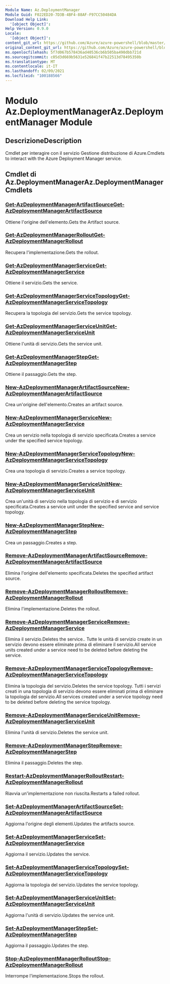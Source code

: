 ```yaml
---
Module Name: Az.DeploymentManager
Module Guid: F022ED20-7D3B-4BF4-88AF-F97CC50484DA
Download Help Link:
  '[object Object]': 
Help Version: 0.9.0
Locale:
  '[object Object]': 
content_git_url: https://github.com/Azure/azure-powershell/blob/master/src/DeploymentManager/DeploymentManager/help/Az.DeploymentManager.md
original_content_git_url: https://github.com/Azure/azure-powershell/blob/master/src/DeploymentManager/DeploymentManager/help/Az.DeploymentManager.md
ms.openlocfilehash: 5f7d067b578436ad40536cb6b505ba490dbb721d
ms.sourcegitcommit: c05d3d669b5631e526841f47b22513d78495350b
ms.translationtype: MT
ms.contentlocale: it-IT
ms.lasthandoff: 02/09/2021
ms.locfileid: "100188566"
---
```

# <span data-ttu-id="32da1-101">Modulo Az.DeploymentManager</span><span class="sxs-lookup"><span data-stu-id="32da1-101">Az.DeploymentManager Module</span></span>
## <span data-ttu-id="32da1-102">Descrizione</span><span class="sxs-lookup"><span data-stu-id="32da1-102">Description</span></span>
<span data-ttu-id="32da1-103">Cmdlet per interagire con il servizio Gestione distribuzione di Azure.</span><span class="sxs-lookup"><span data-stu-id="32da1-103">Cmdlets to interact with the Azure Deployment Manager service.</span></span>

## <span data-ttu-id="32da1-104">Cmdlet di Az.DeploymentManager</span><span class="sxs-lookup"><span data-stu-id="32da1-104">Az.DeploymentManager Cmdlets</span></span>
### [<span data-ttu-id="32da1-105">Get-AzDeploymentManagerArtifactSource</span><span class="sxs-lookup"><span data-stu-id="32da1-105">Get-AzDeploymentManagerArtifactSource</span></span>](Get-AzDeploymentManagerArtifactSource.md)
<span data-ttu-id="32da1-106">Ottiene l'origine dell'elemento.</span><span class="sxs-lookup"><span data-stu-id="32da1-106">Gets the Artifact source.</span></span>

### [<span data-ttu-id="32da1-107">Get-AzDeploymentManagerRollout</span><span class="sxs-lookup"><span data-stu-id="32da1-107">Get-AzDeploymentManagerRollout</span></span>](Get-AzDeploymentManagerRollout.md)
<span data-ttu-id="32da1-108">Recupera l'implementazione.</span><span class="sxs-lookup"><span data-stu-id="32da1-108">Gets the rollout.</span></span>

### [<span data-ttu-id="32da1-109">Get-AzDeploymentManagerService</span><span class="sxs-lookup"><span data-stu-id="32da1-109">Get-AzDeploymentManagerService</span></span>](Get-AzDeploymentManagerService.md)
<span data-ttu-id="32da1-110">Ottiene il servizio.</span><span class="sxs-lookup"><span data-stu-id="32da1-110">Gets the service.</span></span>

### [<span data-ttu-id="32da1-111">Get-AzDeploymentManagerServiceTopology</span><span class="sxs-lookup"><span data-stu-id="32da1-111">Get-AzDeploymentManagerServiceTopology</span></span>](Get-AzDeploymentManagerServiceTopology.md)
<span data-ttu-id="32da1-112">Recupera la topologia del servizio.</span><span class="sxs-lookup"><span data-stu-id="32da1-112">Gets the service topology.</span></span>

### [<span data-ttu-id="32da1-113">Get-AzDeploymentManagerServiceUnit</span><span class="sxs-lookup"><span data-stu-id="32da1-113">Get-AzDeploymentManagerServiceUnit</span></span>](Get-AzDeploymentManagerServiceUnit.md)
<span data-ttu-id="32da1-114">Ottiene l'unità di servizio.</span><span class="sxs-lookup"><span data-stu-id="32da1-114">Gets the service unit.</span></span>

### [<span data-ttu-id="32da1-115">Get-AzDeploymentManagerStep</span><span class="sxs-lookup"><span data-stu-id="32da1-115">Get-AzDeploymentManagerStep</span></span>](Get-AzDeploymentManagerStep.md)
<span data-ttu-id="32da1-116">Ottiene il passaggio.</span><span class="sxs-lookup"><span data-stu-id="32da1-116">Gets the step.</span></span>

### [<span data-ttu-id="32da1-117">New-AzDeploymentManagerArtifactSource</span><span class="sxs-lookup"><span data-stu-id="32da1-117">New-AzDeploymentManagerArtifactSource</span></span>](New-AzDeploymentManagerArtifactSource.md)
<span data-ttu-id="32da1-118">Crea un'origine dell'elemento.</span><span class="sxs-lookup"><span data-stu-id="32da1-118">Creates an artifact source.</span></span>

### [<span data-ttu-id="32da1-119">New-AzDeploymentManagerService</span><span class="sxs-lookup"><span data-stu-id="32da1-119">New-AzDeploymentManagerService</span></span>](New-AzDeploymentManagerService.md)
<span data-ttu-id="32da1-120">Crea un servizio nella topologia di servizio specificata.</span><span class="sxs-lookup"><span data-stu-id="32da1-120">Creates a service under the specified service topology.</span></span>

### [<span data-ttu-id="32da1-121">New-AzDeploymentManagerServiceTopology</span><span class="sxs-lookup"><span data-stu-id="32da1-121">New-AzDeploymentManagerServiceTopology</span></span>](New-AzDeploymentManagerServiceTopology.md)
<span data-ttu-id="32da1-122">Crea una topologia di servizio.</span><span class="sxs-lookup"><span data-stu-id="32da1-122">Creates a service topology.</span></span>

### [<span data-ttu-id="32da1-123">New-AzDeploymentManagerServiceUnit</span><span class="sxs-lookup"><span data-stu-id="32da1-123">New-AzDeploymentManagerServiceUnit</span></span>](New-AzDeploymentManagerServiceUnit.md)
<span data-ttu-id="32da1-124">Crea un'unità di servizio nella topologia di servizio e di servizio specificata.</span><span class="sxs-lookup"><span data-stu-id="32da1-124">Creates a service unit under the specified service and service topology.</span></span>

### [<span data-ttu-id="32da1-125">New-AzDeploymentManagerStep</span><span class="sxs-lookup"><span data-stu-id="32da1-125">New-AzDeploymentManagerStep</span></span>](New-AzDeploymentManagerStep.md)
<span data-ttu-id="32da1-126">Crea un passaggio.</span><span class="sxs-lookup"><span data-stu-id="32da1-126">Creates a step.</span></span>

### [<span data-ttu-id="32da1-127">Remove-AzDeploymentManagerArtifactSource</span><span class="sxs-lookup"><span data-stu-id="32da1-127">Remove-AzDeploymentManagerArtifactSource</span></span>](Remove-AzDeploymentManagerArtifactSource.md)
<span data-ttu-id="32da1-128">Elimina l'origine dell'elemento specificata.</span><span class="sxs-lookup"><span data-stu-id="32da1-128">Deletes the specified artifact source.</span></span>

### [<span data-ttu-id="32da1-129">Remove-AzDeploymentManagerRollout</span><span class="sxs-lookup"><span data-stu-id="32da1-129">Remove-AzDeploymentManagerRollout</span></span>](Remove-AzDeploymentManagerRollout.md)
<span data-ttu-id="32da1-130">Elimina l'implementazione.</span><span class="sxs-lookup"><span data-stu-id="32da1-130">Deletes the rollout.</span></span>

### [<span data-ttu-id="32da1-131">Remove-AzDeploymentManagerService</span><span class="sxs-lookup"><span data-stu-id="32da1-131">Remove-AzDeploymentManagerService</span></span>](Remove-AzDeploymentManagerService.md)
<span data-ttu-id="32da1-132">Elimina il servizio.</span><span class="sxs-lookup"><span data-stu-id="32da1-132">Deletes the service..</span></span> <span data-ttu-id="32da1-133">Tutte le unità di servizio create in un servizio devono essere eliminate prima di eliminare il servizio.</span><span class="sxs-lookup"><span data-stu-id="32da1-133">All service units created under a service need to be deleted before deleting the service.</span></span>

### [<span data-ttu-id="32da1-134">Remove-AzDeploymentManagerServiceTopology</span><span class="sxs-lookup"><span data-stu-id="32da1-134">Remove-AzDeploymentManagerServiceTopology</span></span>](Remove-AzDeploymentManagerServiceTopology.md)
<span data-ttu-id="32da1-135">Elimina la topologia del servizio.</span><span class="sxs-lookup"><span data-stu-id="32da1-135">Deletes the service topology.</span></span> <span data-ttu-id="32da1-136">Tutti i servizi creati in una topologia di servizio devono essere eliminati prima di eliminare la topologia del servizio.</span><span class="sxs-lookup"><span data-stu-id="32da1-136">All services created under a service topology need to be deleted before deleting the service topology.</span></span>

### [<span data-ttu-id="32da1-137">Remove-AzDeploymentManagerServiceUnit</span><span class="sxs-lookup"><span data-stu-id="32da1-137">Remove-AzDeploymentManagerServiceUnit</span></span>](Remove-AzDeploymentManagerServiceUnit.md)
<span data-ttu-id="32da1-138">Elimina l'unità di servizio.</span><span class="sxs-lookup"><span data-stu-id="32da1-138">Deletes the service unit.</span></span>

### [<span data-ttu-id="32da1-139">Remove-AzDeploymentManagerStep</span><span class="sxs-lookup"><span data-stu-id="32da1-139">Remove-AzDeploymentManagerStep</span></span>](Remove-AzDeploymentManagerStep.md)
<span data-ttu-id="32da1-140">Elimina il passaggio.</span><span class="sxs-lookup"><span data-stu-id="32da1-140">Deletes the step.</span></span>

### [<span data-ttu-id="32da1-141">Restart-AzDeploymentManagerRollout</span><span class="sxs-lookup"><span data-stu-id="32da1-141">Restart-AzDeploymentManagerRollout</span></span>](Restart-AzDeploymentManagerRollout.md)
<span data-ttu-id="32da1-142">Riavvia un'implementazione non riuscita.</span><span class="sxs-lookup"><span data-stu-id="32da1-142">Restarts a failed rollout.</span></span>

### [<span data-ttu-id="32da1-143">Set-AzDeploymentManagerArtifactSource</span><span class="sxs-lookup"><span data-stu-id="32da1-143">Set-AzDeploymentManagerArtifactSource</span></span>](Set-AzDeploymentManagerArtifactSource.md)
<span data-ttu-id="32da1-144">Aggiorna l'origine degli elementi.</span><span class="sxs-lookup"><span data-stu-id="32da1-144">Updates the artifacts source.</span></span>

### [<span data-ttu-id="32da1-145">Set-AzDeploymentManagerService</span><span class="sxs-lookup"><span data-stu-id="32da1-145">Set-AzDeploymentManagerService</span></span>](Set-AzDeploymentManagerService.md)
<span data-ttu-id="32da1-146">Aggiorna il servizio.</span><span class="sxs-lookup"><span data-stu-id="32da1-146">Updates the service.</span></span>

### [<span data-ttu-id="32da1-147">Set-AzDeploymentManagerServiceTopology</span><span class="sxs-lookup"><span data-stu-id="32da1-147">Set-AzDeploymentManagerServiceTopology</span></span>](Set-AzDeploymentManagerServiceTopology.md)
<span data-ttu-id="32da1-148">Aggiorna la topologia del servizio.</span><span class="sxs-lookup"><span data-stu-id="32da1-148">Updates the service topology.</span></span>

### [<span data-ttu-id="32da1-149">Set-AzDeploymentManagerServiceUnit</span><span class="sxs-lookup"><span data-stu-id="32da1-149">Set-AzDeploymentManagerServiceUnit</span></span>](Set-AzDeploymentManagerServiceUnit.md)
<span data-ttu-id="32da1-150">Aggiorna l'unità di servizio.</span><span class="sxs-lookup"><span data-stu-id="32da1-150">Updates the service unit.</span></span>

### [<span data-ttu-id="32da1-151">Set-AzDeploymentManagerStep</span><span class="sxs-lookup"><span data-stu-id="32da1-151">Set-AzDeploymentManagerStep</span></span>](Set-AzDeploymentManagerStep.md)
<span data-ttu-id="32da1-152">Aggiorna il passaggio.</span><span class="sxs-lookup"><span data-stu-id="32da1-152">Updates the step.</span></span>

### [<span data-ttu-id="32da1-153">Stop-AzDeploymentManagerRollout</span><span class="sxs-lookup"><span data-stu-id="32da1-153">Stop-AzDeploymentManagerRollout</span></span>](Stop-AzDeploymentManagerRollout.md)
<span data-ttu-id="32da1-154">Interrompe l'implementazione.</span><span class="sxs-lookup"><span data-stu-id="32da1-154">Stops the rollout.</span></span>

